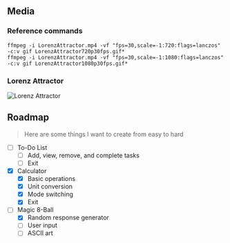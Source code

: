 ## Media
### Reference commands
`ffmpeg -i LorenzAttractor.mp4 -vf "fps=30,scale=-1:720:flags=lanczos" -c:v gif LorenzAttractor720p30fps.gif*`  
`ffmpeg -i LorenzAttractor.mp4 -vf "fps=30,scale=-1:1080:flags=lanczos" -c:v gif LorenzAttractor1080p30fps.gif*`
### Lorenz Attractor
![Lorenz Attractor](media/LorenzAttractor720p30fps.gif)
## Roadmap
> Here are some things I want to create from easy to hard
- [ ] To-Do List
    - [ ] Add, view, remove, and complete tasks
    - [ ] Exit
- [x] Calculator
    - [x] Basic operations
    - [x] Unit conversion
    - [x] Mode switching
    - [x] Exit
- [ ] Magic 8-Ball
    - [x] Random response generator
    - [ ] User input
    - [ ] ASCII art
